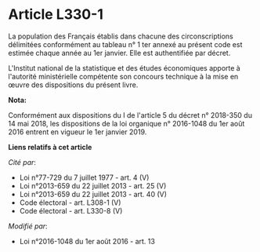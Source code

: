 # Article L330-1

La population des Français établis dans chacune des circonscriptions délimitées conformément au tableau n° 1 ter annexé au
présent code est estimée chaque année au 1er janvier. Elle est authentifiée par décret. 

L'Institut national de la statistique et des études économiques apporte à l'autorité ministérielle compétente son concours
technique à la mise en œuvre des dispositions du présent livre.

**Nota:**

Conformément aux dispositions du I de l'article 5 du décret n° 2018-350 du 14 mai 2018, les dispositions de la loi organique
n° 2016-1048 du 1er août 2016 entrent en vigueur le 1er janvier 2019.

**Liens relatifs à cet article**

_Cité par_:

  - Loi n°77-729 du 7 juillet 1977 - art. 4 (V)
  - Loi n°2013-659 du 22 juillet 2013 - art. 25 (V)
  - Loi n°2013-659 du 22 juillet 2013 - art. 40 (V)
  - Code électoral - art. L308-1 (V)
  - Code électoral - art. L330-8 (V)

_Modifié par_:

  - Loi n°2016-1048 du 1er août 2016 - art. 13
